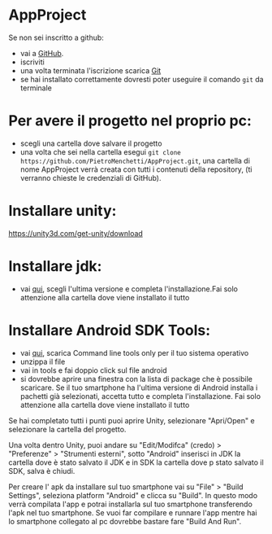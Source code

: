 # AppProject

Se non sei inscritto a github:
- vai a [GitHub](https://pages.github.com/).
- iscriviti
- una volta terminata l'iscrizione scarica [Git](https://git-scm.com/downloads)
- se hai installato correttamente dovresti poter useguire il comando `git` da terminale

# Per avere il progetto nel proprio pc:
- scegli una cartella dove salvare il progetto
- una volta che sei nella cartella esegui `git clone https://github.com/PietroMenchetti/AppProject.git`, una cartella di nome AppProject verrà creata con tutti i contenuti della repository, (ti verranno chieste le credenziali di GitHub). 

# Installare unity:
https://unity3d.com/get-unity/download

# Installare jdk:
- vai [qui](https://www.oracle.com/technetwork/java/javase/downloads/index.html), scegli l'ultima versione e completa l'installazione.Fai solo attenzione alla cartella dove viene installato il tutto

# Installare Android SDK Tools:
- vai [qui](https://developer.android.com/studio/), scarica Command line tools only per il tuo sistema operativo
- unzippa il file
- vai in tools e fai doppio click sul file android
- si dovrebbe aprire una finestra con la lista di package che è possibile scaricare. Se il tuo smartphone ha l'ultima versione di Android installa i pachetti già selezionati, accetta tutto e completa l'installazione. Fai solo attenzione alla cartella dove viene installato il tutto


Se hai completato tutti i punti puoi aprire Unity, selezionare "Apri/Open" e selezionare la cartella del progetto.


Una volta dentro Unity, puoi andare su "Edit/Modifca" (credo) > "Preferenze" > "Strumenti esterni", sotto "Android" inserisci in JDK la cartella dove è stato salvato il JDK e in SDK la cartella dove p stato salvato il SDK, salva è chiudi.

Per creare l' apk da installare sul tuo smartphone vai su "File" > "Build Settings", seleziona platform "Android" e clicca su "Build". In questo modo verrà compilata l'app e potrai installarla sul tuo smartphone transferendo l'apk nel tuo smartphone.  Se vuoi far compilare e runnare l'app mentre hai lo smartphone collegato al pc dovrebbe bastare fare "Build And Run".
